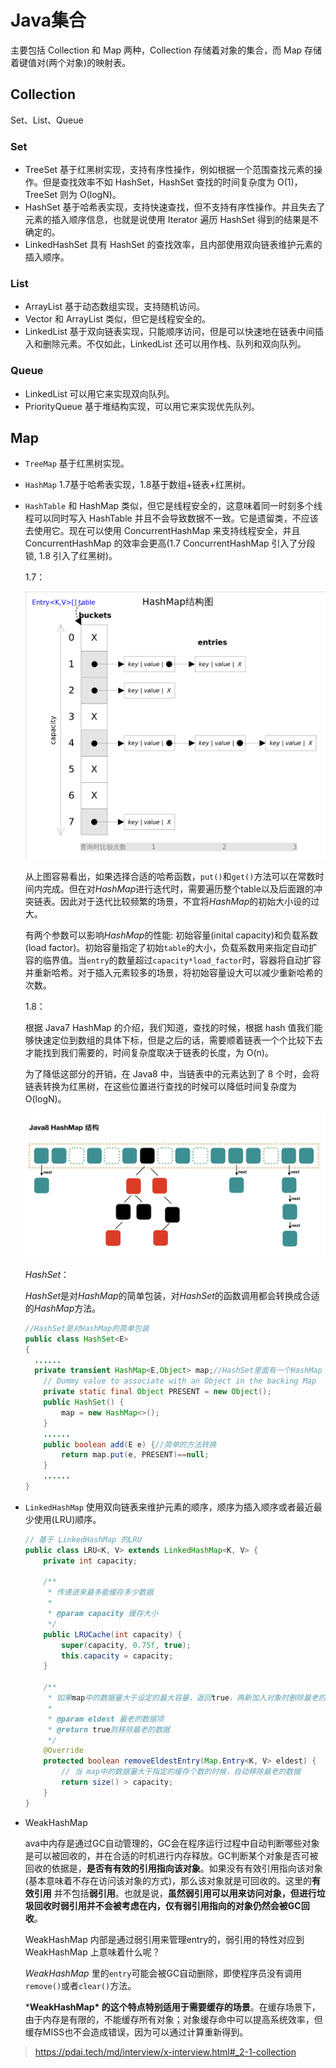 # Java集合

主要包括 Collection 和 Map 两种，Collection 存储着对象的集合，而 Map 存储着键值对(两个对象)的映射表。

## Collection

Set、List、Queue

### Set

- TreeSet 基于红黑树实现，支持有序性操作，例如根据一个范围查找元素的操作。但是查找效率不如 HashSet，HashSet 查找的时间复杂度为 O(1)，TreeSet 则为 O(logN)。
- HashSet 基于哈希表实现，支持快速查找，但不支持有序性操作。并且失去了元素的插入顺序信息，也就是说使用 Iterator 遍历 HashSet 得到的结果是不确定的。
- LinkedHashSet 具有 HashSet 的查找效率，且内部使用双向链表维护元素的插入顺序。

### List

- ArrayList 基于动态数组实现，支持随机访问。
- Vector 和 ArrayList 类似，但它是线程安全的。
- LinkedList 基于双向链表实现，只能顺序访问，但是可以快速地在链表中间插入和删除元素。不仅如此，LinkedList 还可以用作栈、队列和双向队列。

### Queue

- LinkedList 可以用它来实现双向队列。
- PriorityQueue 基于堆结构实现，可以用它来实现优先队列。

## Map

- `TreeMap` 基于红黑树实现。

- `HashMap` 1.7基于哈希表实现，1.8基于数组+链表+红黑树。

- `HashTable` 和 HashMap 类似，但它是线程安全的，这意味着同一时刻多个线程可以同时写入 HashTable 并且不会导致数据不一致。它是遗留类，不应该去使用它。现在可以使用 ConcurrentHashMap 来支持线程安全，并且 ConcurrentHashMap 的效率会更高(1.7 ConcurrentHashMap 引入了分段锁, 1.8 引入了红黑树)。

  1.7：

  ![HashMap_base](image/HashMap_base.png)

  从上图容易看出，如果选择合适的哈希函数，`put()`和`get()`方法可以在常数时间内完成。但在对*HashMap*进行迭代时，需要遍历整个table以及后面跟的冲突链表。因此对于迭代比较频繁的场景，不宜将*HashMap*的初始大小设的过大。

  有两个参数可以影响*HashMap*的性能: 初始容量(inital capacity)和负载系数(load factor)。初始容量指定了初始`table`的大小，负载系数用来指定自动扩容的临界值。当`entry`的数量超过`capacity*load_factor`时，容器将自动扩容并重新哈希。对于插入元素较多的场景，将初始容量设大可以减少重新哈希的次数。

  1.8：

  根据 Java7 HashMap 的介绍，我们知道，查找的时候，根据 hash 值我们能够快速定位到数组的具体下标，但是之后的话，需要顺着链表一个个比较下去才能找到我们需要的，时间复杂度取决于链表的长度，为 O(n)。

  为了降低这部分的开销，在 Java8 中，当链表中的元素达到了 8 个时，会将链表转换为红黑树，在这些位置进行查找的时候可以降低时间复杂度为 O(logN)。

  ![img](image/java-collection-hashmap8.png)

  *HashSet*：

  *HashSet*是对*HashMap*的简单包装，对*HashSet*的函数调用都会转换成合适的*HashMap*方法。

  ```java
  //HashSet是对HashMap的简单包装
  public class HashSet<E>
  {
  	......
  	private transient HashMap<E,Object> map;//HashSet里面有一个HashMap
      // Dummy value to associate with an Object in the backing Map
      private static final Object PRESENT = new Object();
      public HashSet() {
          map = new HashMap<>();
      }
      ......
      public boolean add(E e) {//简单的方法转换
          return map.put(e, PRESENT)==null;
      }
      ......
  }
  ```

- `LinkedHashMap` 使用双向链表来维护元素的顺序，顺序为插入顺序或者最近最少使用(LRU)顺序。

  ```java
  // 基于 LinkedHashMap 的LRU
  public class LRU<K, V> extends LinkedHashMap<K, V> {
      private int capacity;
  
      /**
       * 传递进来最多能缓存多少数据
       *
       * @param capacity 缓存大小
       */
      public LRUCache(int capacity) {
          super(capacity, 0.75f, true);
          this.capacity = capacity;
      }
  
      /**
       * 如果map中的数据量大于设定的最大容量，返回true，再新加入对象时删除最老的数据
       *
       * @param eldest 最老的数据项
       * @return true则移除最老的数据
       */
      @Override
      protected boolean removeEldestEntry(Map.Entry<K, V> eldest) {
          // 当 map中的数据量大于指定的缓存个数的时候，自动移除最老的数据
          return size() > capacity;
      }
  }
  ```

- WeakHashMap

  ava中内存是通过GC自动管理的，GC会在程序运行过程中自动判断哪些对象是可以被回收的，并在合适的时机进行内存释放。GC判断某个对象是否可被回收的依据是，**是否有有效的引用指向该对象**。如果没有有效引用指向该对象(基本意味着不存在访问该对象的方式)，那么该对象就是可回收的。这里的**有效引用** 并不包括**弱引用**。也就是说，**虽然弱引用可以用来访问对象，但进行垃圾回收时弱引用并不会被考虑在内，仅有弱引用指向的对象仍然会被GC回收**。

  WeakHashMap 内部是通过弱引用来管理entry的，弱引用的特性对应到 WeakHashMap 上意味着什么呢？

  *WeakHashMap* 里的`entry`可能会被GC自动删除，即使程序员没有调用`remove()`或者`clear()`方法。

  ***WeakHashMap\* 的这个特点特别适用于需要缓存的场景**。在缓存场景下，由于内存是有限的，不能缓存所有对象；对象缓存命中可以提高系统效率，但缓存MISS也不会造成错误，因为可以通过计算重新得到。

> https://pdai.tech/md/interview/x-interview.html#_2-1-collection